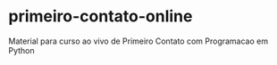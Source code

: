 # primeiro-contato-online
Material para curso ao vivo de Primeiro Contato com Programacao em Python
